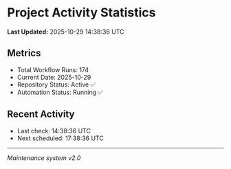 # Project Activity Statistics

**Last Updated:** 2025-10-29 14:38:36 UTC

## Metrics
- Total Workflow Runs: 174
- Current Date: 2025-10-29
- Repository Status: Active ✅
- Automation Status: Running ✅

## Recent Activity
- Last check: 14:38:36 UTC
- Next scheduled: 17:38:36 UTC

---
*Maintenance system v2.0*
